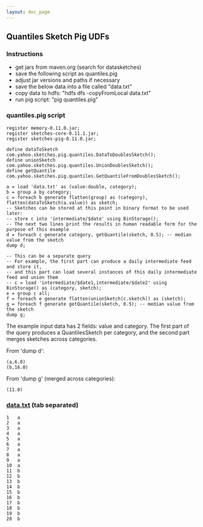 ```yaml
---
layout: doc_page
---
```


## Quantiles Sketch Pig UDFs

### Instructions

* get jars from maven.org (search for datasketches)
* save the following script as quantiles.pig
* adjust jar versions and paths if necessary
* save the below data into a file called "data.txt"
* copy data to hdfs: "hdfs dfs -copyFromLocal data.txt"
* run pig script: "pig quantiles.pig"

### quantiles.pig script

    register memory-0.11.0.jar;
    register sketches-core-0.11.1.jar;
    register sketches-pig-0.11.0.jar;

    define dataToSketch com.yahoo.sketches.pig.quantiles.DataToDoublesSketch();
    define unionSketch com.yahoo.sketches.pig.quantiles.UnionDoublesSketch();
    define getQuantile com.yahoo.sketches.pig.quantiles.GetQuantileFromDoublesSketch();

    a = load 'data.txt' as (value:double, category);
    b = group a by category;
    c = foreach b generate flatten(group) as (category), flatten(dataToSketch(a.value)) as sketch;
    -- Sketches can be stored at this point in binary format to be used later:
    -- store c into 'intermediate/$date' using BinStorage();
    -- The next two lines print the results in human readable form for the purpose of this example
    d = foreach c generate category, getQuantile(sketch, 0.5); -- median value from the sketch
    dump d;

    -- This can be a separate query
    -- For example, the first part can produce a daily intermediate feed and store it,
    -- and this part can load several instances of this daily intermediate feed and union them
    -- c = load 'intermediate/$date1,intermediate/$date2' using BinStorage() as (category, sketch);
    e = group c all;
    f = foreach e generate flatten(unionSketch(c.sketch)) as (sketch);
    g = foreach f generate getQuantile(sketch, 0.5); -- median value from the sketch
    dump g;

The example input data has 2 fields: value and category. The first part of the query produces a QuantilesSketch per category, and the second part merges sketches across categories.

From 'dump d':

    (a,6.0)
    (b,16.0)

From 'dump g' (merged across categories):

    (11.0)

### [data.txt]({{site.docs_dir}}/Quantiles/data.txt) (tab separated)
    1	a
    2	a
    3	a
    4	a
    5	a
    6	a
    7	a
    8	a
    9	a
    10	a
    11	b
    12	b
    13	b
    14	b
    15	b
    16	b
    17	b
    18	b
    19	b
    20	b

